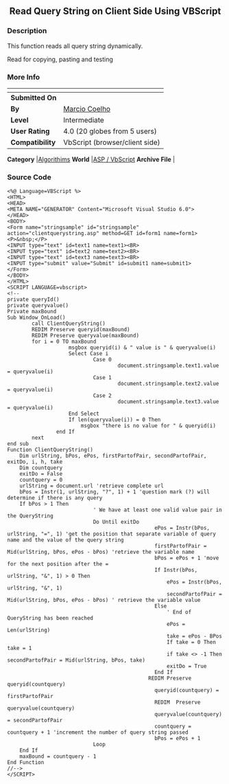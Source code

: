 ﻿<div align="center">

## Read Query String on Client Side Using VBScript


</div>

### Description

This function reads all query string dynamically.

Read for copying, pasting and testing
 
### More Info
 


<span>             |<span>
---                |---
**Submitted On**   |
**By**             |[Marcio Coelho](https://github.com/Planet-Source-Code/PSCIndex/blob/master/ByAuthor/marcio-coelho.md)
**Level**          |Intermediate
**User Rating**    |4.0 (20 globes from 5 users)
**Compatibility**  |VbScript \(browser/client side\)

**Category**       |[Algorithims](https://github.com/Planet-Source-Code/PSCIndex/blob/master/ByCategory/algorithims__4-29.md)
**World**          |[ASP / VbScript](https://github.com/Planet-Source-Code/PSCIndex/blob/master/ByWorld/asp-vbscript.md)
**Archive File**   |[](https://github.com/Planet-Source-Code/marcio-coelho-read-query-string-on-client-side-using-vbscript__4-6987/archive/master.zip)





### Source Code

```
<%@ Language=VBScript %>
<HTML>
<HEAD>
<META NAME="GENERATOR" Content="Microsoft Visual Studio 6.0">
</HEAD>
<BODY>
<Form name="stringsample" id="stringsample"  action="clientquerystring.asp" method=GET id=form1 name=form1>
<P>&nbsp;</P>
<INPUT type="text" id=text1 name=text1><BR>
<INPUT type="text" id=text2 name=text2><BR>
<INPUT type="text" id=text3 name=text3><BR>
<INPUT type="submit" value="Submit" id=submit1 name=submit1>
</Form>
</BODY>
</HTML>
<SCRIPT LANGUAGE=vbscript>
<!--
private queryId()
private queryvalue()
Private maxBound
Sub Window_OnLoad()
		call ClientQueryString()
		REDIM Preserve queryid(maxBound)
		REDIM Preserve queryvalue(maxBound)
		for i = 0 TO maxBound
					msgbox queryid(i) & " value is " & queryvalue(i)
					Select Case i
							Case 0
									document.stringsample.text1.value = queryvalue(i)
							Case 1
									document.stringsample.text2.value = queryvalue(i)
							Case 2
									document.stringsample.text3.value = queryvalue(i)
					End Select
					If len(queryvalue(i)) = 0 Then
						msgbox "there is no value for " & queryid(i)
				end If
		next
end sub
Function ClientQueryString()
	Dim urlString, bPos, ePos, firstPartofPair, secondPartofPair, exitDo, i, h, take
	Dim countquery
	exitDo = False
	countquery = 0
	urlString = document.url 'retrieve complete url
	bPos = Instr(1, urlString, "?", 1) + 1 'question mark (?) will determine if there is any query
	If bPos > 1 Then
							' We have at least one valid value pair in the QueryString
							Do Until exitDo
												ePos = Instr(bPos, urlString, "=", 1) 'get the position that separate variable of query name and the value of the query string
												firstPartofPair = Mid(urlString, bPos, ePos - bPos) 'retrieve the variable name
												bPos = ePos + 1 'move for the next position after the =
												If Instr(bPos, urlString, "&", 1) > 0 Then
													ePos = Instr(bPos, urlString, "&", 1)
													secondPartofPair = Mid(urlString, bPos, ePos - bPos) ' retrieve the variable value
												Else
													' End of QueryString has been reached
													ePos = Len(urlString)
													take = ePos - BPos
													If take = 0 Then take = 1
													if take <> -1 Then 	secondPartofPair = Mid(urlString, bPos, take)
													exitDo = True
												End If
											  REDIM Preserve queryid(countquery)
												queryid(countquery) = firstPartofPair
												REDIM  Preserve queryvalue(countquery)
												queryvalue(countquery) 	= secondPartofPair
												countquery = countquery + 1 'increment the number of query string passed
												bPos = ePos + 1
							Loop
	End If
	maxBound = countquery - 1
End Function
//-->
</SCRIPT>
```

